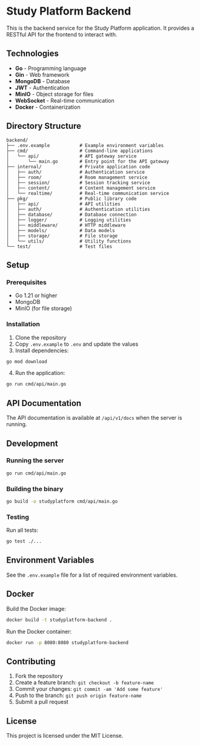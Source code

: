 # Study Platform Backend

This is the backend service for the Study Platform application. It provides a RESTful API for the frontend to interact with.

## Technologies

- **Go** - Programming language
- **Gin** - Web framework
- **MongoDB** - Database
- **JWT** - Authentication
- **MinIO** - Object storage for files
- **WebSocket** - Real-time communication
- **Docker** - Containerization

## Directory Structure

```
backend/
├── .env.example           # Example environment variables
├── cmd/                   # Command-line applications
│   └── api/               # API gateway service
│       └── main.go        # Entry point for the API gateway
├── internal/              # Private application code
│   ├── auth/              # Authentication service
│   ├── room/              # Room management service
│   ├── session/           # Session tracking service
│   ├── content/           # Content management service
│   └── realtime/          # Real-time communication service
├── pkg/                   # Public library code
│   ├── api/               # API utilities
│   ├── auth/              # Authentication utilities
│   ├── database/          # Database connection
│   ├── logger/            # Logging utilities
│   ├── middleware/        # HTTP middleware
│   ├── models/            # Data models
│   ├── storage/           # File storage
│   └── utils/             # Utility functions
└── test/                  # Test files
```

## Setup

### Prerequisites

- Go 1.21 or higher
- MongoDB
- MinIO (for file storage)

### Installation

1. Clone the repository
2. Copy `.env.example` to `.env` and update the values
3. Install dependencies:

```bash
go mod download
```

4. Run the application:

```bash
go run cmd/api/main.go
```

## API Documentation

The API documentation is available at `/api/v1/docs` when the server is running.

## Development

### Running the server

```bash
go run cmd/api/main.go
```

### Building the binary

```bash
go build -o studyplatform cmd/api/main.go
```

### Testing

Run all tests:

```bash
go test ./...
```

## Environment Variables

See the `.env.example` file for a list of required environment variables.

## Docker

Build the Docker image:

```bash
docker build -t studyplatform-backend .
```

Run the Docker container:

```bash
docker run -p 8080:8080 studyplatform-backend
```

## Contributing

1. Fork the repository
2. Create a feature branch: `git checkout -b feature-name`
3. Commit your changes: `git commit -am 'Add some feature'`
4. Push to the branch: `git push origin feature-name`
5. Submit a pull request

## License

This project is licensed under the MIT License. 